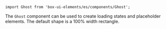 `import Ghost from 'box-ui-elements/es/components/Ghost';`

The `Ghost` component can be used to create loading states and placeholder elements. The default shape is a 100% width rectangle.
